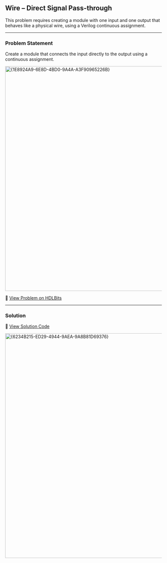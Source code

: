 ## Wire – Direct Signal Pass-through

This problem requires creating a module with one input and one output that behaves like a physical wire, using a Verilog continuous assignment.

---

### Problem Statement  
Create a module that connects the input directly to the output using a continuous assignment.  

<img width="721" alt="{1E8924A9-6E8D-4BD0-9A4A-A3F90965226B}" src="https://github.com/user-attachments/assets/e8292155-b53d-4a78-98f9-bc8e88cc010c" />


🔗 [View Problem on HDLBits](https://hdlbits.01xz.net/wiki/Wire)


---

### Solution  
📄 [View Solution Code](https://github.com/EswarAdithya011/HDLBits/blob/main/Problem%20Sets/2.%20Verilog%20Language/2.1%20Basics/2.1.1%20Simple%20wire/Simple%20wire.v)

<img width="721" alt="{6234B215-ED29-4944-9AEA-9A8B81D69376}" src="https://github.com/user-attachments/assets/a8b47c8b-f596-4300-8a81-efe0a96602f6" />



